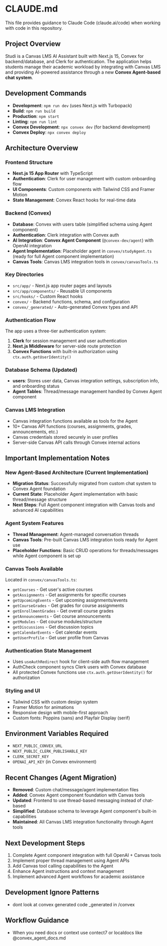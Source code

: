 # CLAUDE.md

This file provides guidance to Claude Code (claude.ai/code) when working with code in this repository.

## Project Overview

Studi is a Canvas LMS AI Assistant built with Next.js 15, Convex for backend/database, and Clerk for authentication. The application helps students manage their academic workload by integrating with Canvas LMS and providing AI-powered assistance through a new **Convex Agent-based chat system**.

## Development Commands

- **Development**: `npm run dev` (uses Next.js with Turbopack)
- **Build**: `npm run build`
- **Production**: `npm start`
- **Linting**: `npm run lint`
- **Convex Development**: `npx convex dev` (for backend development)
- **Convex Deploy**: `npx convex deploy`

## Architecture Overview

### Frontend Structure
- **Next.js 15 App Router** with TypeScript
- **Authentication**: Clerk for user management with custom onboarding flow
- **UI Components**: Custom components with Tailwind CSS and Framer Motion
- **State Management**: Convex React hooks for real-time data

### Backend (Convex)
- **Database**: Convex with users table (simplified schema using Agent component)
- **Authentication**: Clerk integration with Convex auth
- **AI Integration**: **Convex Agent Component** (`@convex-dev/agent`) with OpenAI integration
- **Agent Implementation**: Placeholder agent in `convex/studyAgent.ts` (ready for full Agent component implementation)
- **Canvas Tools**: Canvas LMS integration tools in `convex/canvasTools.ts`

### Key Directories
- `src/app/` - Next.js app router pages and layouts
- `src/app/components/` - Reusable UI components
- `src/hooks/` - Custom React hooks
- `convex/` - Backend functions, schema, and configuration
- `convex/_generated/` - Auto-generated Convex types and API

### Authentication Flow
The app uses a three-tier authentication system:
1. **Clerk** for session management and user authentication
2. **Next.js Middleware** for server-side route protection
3. **Convex Functions** with built-in authorization using `ctx.auth.getUserIdentity()`

### Database Schema (Updated)
- **users**: Stores user data, Canvas integration settings, subscription info, and onboarding status
- **Agent Tables**: Thread/message management handled by Convex Agent component

### Canvas LMS Integration
- Canvas integration functions available as tools for the Agent
- 10+ Canvas API functions (courses, assignments, grades, announcements, etc.)
- Canvas credentials stored securely in user profiles
- Server-side Canvas API calls through Convex internal actions

## Important Implementation Notes

### New Agent-Based Architecture (Current Implementation)
- **Migration Status**: Successfully migrated from custom chat system to Convex Agent foundation
- **Current State**: Placeholder Agent implementation with basic thread/message structure
- **Next Steps**: Full Agent component integration with Canvas tools and advanced AI capabilities

### Agent System Features
- **Thread Management**: Agent-managed conversation threads
- **Canvas Tools**: Pre-built Canvas LMS integration tools ready for Agent use
- **Placeholder Functions**: Basic CRUD operations for threads/messages while Agent component is set up

### Canvas Tools Available
Located in `convex/canvasTools.ts`:
- `getCourses` - Get user's active courses
- `getAssignments` - Get assignments for specific courses
- `getUpcomingEvents` - Get upcoming assignments/events
- `getCourseGrades` - Get grades for course assignments
- `getEnrollmentGrades` - Get overall course grades
- `getAnnouncements` - Get course announcements
- `getModules` - Get course modules/structure
- `getDiscussions` - Get discussion topics
- `getCalendarEvents` - Get calendar events
- `getUserProfile` - Get user profile from Canvas

### Authentication State Management
- Uses `useAuthRedirect` hook for client-side auth flow management
- AuthCheck component syncs Clerk users with Convex database
- All protected Convex functions use `ctx.auth.getUserIdentity()` for authorization

### Styling and UI
- Tailwind CSS with custom design system
- Framer Motion for animations
- Responsive design with mobile-first approach
- Custom fonts: Poppins (sans) and Playfair Display (serif)

## Environment Variables Required
- `NEXT_PUBLIC_CONVEX_URL`
- `NEXT_PUBLIC_CLERK_PUBLISHABLE_KEY`
- `CLERK_SECRET_KEY`
- `OPENAI_API_KEY` (in Convex environment)

## Recent Changes (Agent Migration)
- **Removed**: Custom chat/message/agent implementation files
- **Added**: Convex Agent component foundation with Canvas tools
- **Updated**: Frontend to use thread-based messaging instead of chat-based
- **Simplified**: Database schema to leverage Agent component's built-in capabilities
- **Maintained**: All Canvas LMS integration functionality through Agent tools

## Next Development Steps
1. Complete Agent component integration with full OpenAI + Canvas tools
2. Implement proper thread management using Agent APIs
3. Add Canvas tool calling capabilities to the Agent
4. Enhance Agent instructions and context management
5. Implement advanced Agent workflows for academic assistance

## Development Ignore Patterns
- dont look at convex generated code _generated in /convex

## Workflow Guidance
- When you need docs or context use contect7 or localdocs like @convex_agent_docs.md
